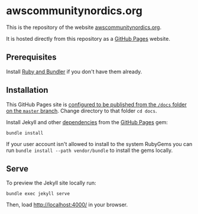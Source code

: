 # awscommunitynordics.org

This is the repository of the website [awscommunitynordics.org](https://awscommunitynordics.org/).

It is hosted directly from this repository as a [GitHub Pages](https://pages.github.com/) website.

## Prerequisites

Install [Ruby and Bundler](https://help.github.com/articles/setting-up-your-github-pages-site-locally-with-jekyll/) if you don't have them already.

## Installation

This GitHub Pages site is [configured to be published from the `/docs` folder on the `master` branch](https://help.github.com/en/articles/configuring-a-publishing-source-for-github-pages#publishing-your-github-pages-site-from-a-docs-folder-on-your-master-branch). Change directory to that folder `cd docs`.

Install Jekyll and other [dependencies](https://pages.github.com/versions/) from the [GitHub Pages](docs/Gemfile) gem:

```
bundle install
```

If your user account isn't allowed to install to the system RubyGems you can run `bundle install --path vendor/bundle` to install the gems locally.

## Serve

To preview the Jekyll site locally run:

```
bundle exec jekyll serve
```

Then, load [http://localhost:4000/](http://localhost:4000/) in your browser.
